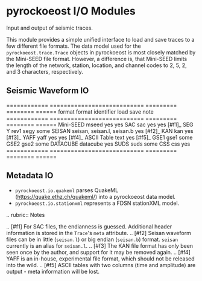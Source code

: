 
# pyrockoeost I/O Modules

Input and output of seismic traces.

This module provides a simple unified interface to load and save traces to a few different file formats.  The data model used for the `pyrockoeost.trace.Trace` objects in pyrockoeost is most closely matched by the Mini-SEED file format.  However, a difference is, that Mini-SEED limits the length of the network, station, location, and channel codes to 2, 5, 2, and 3 characters, respectively.

## Seismic Waveform IO

============ =========================== ========= ======== ======
format       format identifier           load      save     note
============ =========================== ========= ======== ======
Mini-SEED    mseed                       yes       yes
SAC          sac                         yes       yes      [#f1]_
SEG Y rev1   segy                        some
SEISAN       seisan, seisan.l, seisan.b  yes                [#f2]_
KAN          kan                         yes                [#f3]_
YAFF         yaff                        yes       yes      [#f4]_
ASCII Table  text                                  yes      [#f5]_
GSE1         gse1                        some
GSE2         gse2                        some
DATACUBE     datacube                    yes
SUDS         suds                        some
CSS          css                         yes
============ =========================== ========= ======== ======

## Metadata IO

* `pyrockoeost.io.quakeml` parses QuakeML (https://quake.ethz.ch/quakeml/) into a pyrockoeost data model.
* `pyrockoeost.io.stationxml` represents a FDSN stationXML model.

.. rubric:: Notes

.. [#f1] For SAC files, the endianness is guessed. Additional header
    information is stored in the `Trace`'s ``meta`` attribute.
.. [#f2] Seisan waveform files can be in little (``seisan.l``) or big endian
    (``seisan.b``) format. ``seisan`` currently is an alias for ``seisan.l``.
.. [#f3] The KAN file format has only been seen once by the author, and support
    for it may be removed again.
.. [#f4] YAFF is an in-house, experimental file format, which should not be
    released into the wild.
.. [#f5] ASCII tables with two columns (time and amplitude) are output - meta
    information will be lost.
